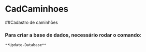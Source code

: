 # CadCaminhoes
 ##Cadastro de caminhões
 ### Para criar a base de dados, necessário rodar o comando:
    **Update-Database**  
